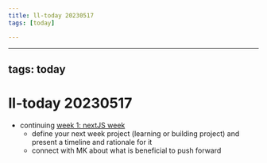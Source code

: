 ```yaml
---
title: ll-today 20230517
tags: [today]

---
```


---
tags: today
---
# ll-today 20230517
* continuing [week 1: nextJS week](/d4aeiOWvQZahufJUn-IwuQ)
    * define your next week project (learning or building project) and present a timeline and rationale for it
    * connect with MK about what is beneficial to push forward


